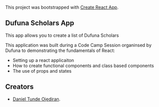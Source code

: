 This project was bootstrapped with [Create React App](https://github.com/facebook/create-react-app).

## Dufuna Scholars App

This app allows you to create a list of Dufuna Scholars

This application was built during a Code Camp Session organinsed by Dufuna to demonstrating the fundamentals of React:
 - Setting up a react applicaiton
 - How to create functional components and class based components
 - The use of props and states


## Creators
 - [Daniel Tunde Ojediran](https://github.com/tundeojediran).